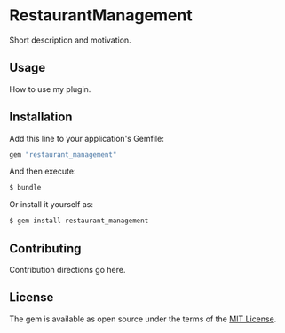 # RestaurantManagement
Short description and motivation.

## Usage
How to use my plugin.

## Installation
Add this line to your application's Gemfile:

```ruby
gem "restaurant_management"
```

And then execute:
```bash
$ bundle
```

Or install it yourself as:
```bash
$ gem install restaurant_management
```

## Contributing
Contribution directions go here.

## License
The gem is available as open source under the terms of the [MIT License](https://opensource.org/licenses/MIT).
